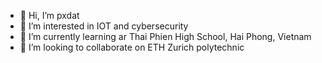- 👋 Hi, I’m pxdat
- 👀 I’m interested in IOT and cybersecurity
- 🌱 I’m currently learning ar Thai Phien High School, Hai Phong, Vietnam
- 💞️ I’m looking to collaborate on ETH Zurich polytechnic

<!---
PXDAT/PXDAT is a ✨ special ✨ repository because its `README.md` (this file) appears on your GitHub profile.
You can click the Preview link to take a look at your changes.
--->
